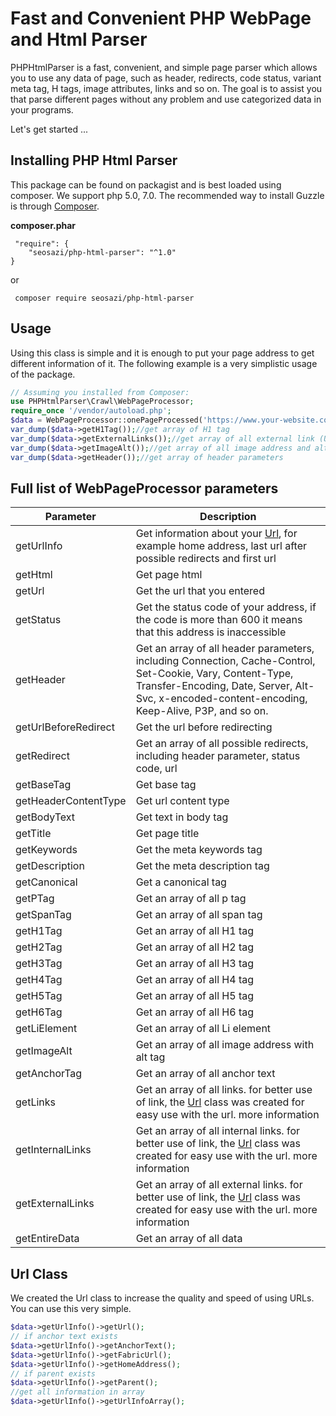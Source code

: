 # Fast and Convenient PHP WebPage and Html Parser
PHPHtmlParser is a fast, convenient, and simple page parser which allows you to use any data of page, such as header, redirects, code status, variant meta tag, H tags, image attributes, links and so on. The goal is to assist you that parse different pages without any problem and use categorized data in your programs.

Let's get started ...         

## Installing PHP Html Parser

This package can be found on packagist and is best loaded using composer. We support php 5.0, 7.0.
The recommended way to install Guzzle is through [Composer](https://getcomposer.org/).

**composer.phar**
```
 "require": {
    "seosazi/php-html-parser": "^1.0"
}
```
or
```
 composer require seosazi/php-html-parser
```

## Usage

Using this class is simple and it is enough to put your page address to get different information of it. The following example is a very simplistic usage of the package.
```php
// Assuming you installed from Composer:
use PHPHtmlParser\Crawl\WebPageProcessor;
require_once '/vendor/autoload.php';
$data = WebPageProcessor::onePageProcessed('https://www.your-website.com');
var_dump($data->getH1Tag());//get array of H1 tag
var_dump($data->getExternalLinks());//get array of all external link (Url class)
var_dump($data->getImageAlt());//get array of all image address and alt tag of them
var_dump($data->getHeader());//get array of header parameters
```

## Full list of WebPageProcessor parameters
| Parameter | Description |
| ------ | ------ |
| getUrlInfo | Get information about your [Url](#url-class), for example home address, last url after possible redirects and first url |
| getHtml | Get page html |
| getUrl | Get the url that you entered |
| getStatus | Get the status code of your address, if the code is more than 600 it means that this address is inaccessible |
| getHeader | Get an array of all header parameters, including Connection, Cache-Control, Set-Cookie, Vary, Content-Type, Transfer-Encoding, Date, Server, Alt-Svc, x-encoded-content-encoding, Keep-Alive, P3P, and so on. |
| getUrlBeforeRedirect | Get the url before redirecting |
| getRedirect | Get an array of all possible redirects, including header parameter, status code, url |
| getBaseTag | Get base tag |
| getHeaderContentType | Get url content type |
| getBodyText | Get text in body tag |
| getTitle | Get page title |
| getKeywords | Get the meta keywords tag |
| getDescription | Get the meta description tag|
| getCanonical | Get a canonical tag | 
| getPTag | Get an array of all p tag |
| getSpanTag | Get an array of all span tag | 
| getH1Tag | Get an array of all H1 tag | 
| getH2Tag | Get an array of all H2 tag | 
| getH3Tag | Get an array of all H3 tag | 
| getH4Tag | Get an array of all H4 tag | 
| getH5Tag | Get an array of all H5 tag | 
| getH6Tag | Get an array of all H6 tag | 
| getLiElement | Get an array of all Li element | 
| getImageAlt | Get an array of all image address with alt tag | 
| getAnchorTag | Get an array of all anchor text | 
| getLinks | Get an array of all links. for better use of link, the [Url](#url-class) class was created for easy use with the url. more information | 
| getInternalLinks | Get an array of all internal links. for better use of link, the [Url](#url-class) class was created for easy use with the url. more information | 
| getExternalLinks | Get an array of all external links. for better use of link, the [Url](#url-class) class was created for easy use with the url. more information |
| getEntireData | Get an array of all data |

## Url Class
We created the Url class to increase the quality and speed of using URLs. You can use this very simple.
```php
$data->getUrlInfo()->getUrl();
// if anchor text exists
$data->getUrlInfo()->getAnchorText();
$data->getUrlInfo()->getFabricUrl();
$data->getUrlInfo()->getHomeAddress();
// if parent exists
$data->getUrlInfo()->getParent();
//get all information in array
$data->getUrlInfo()->getUrlInfoArray();
```


